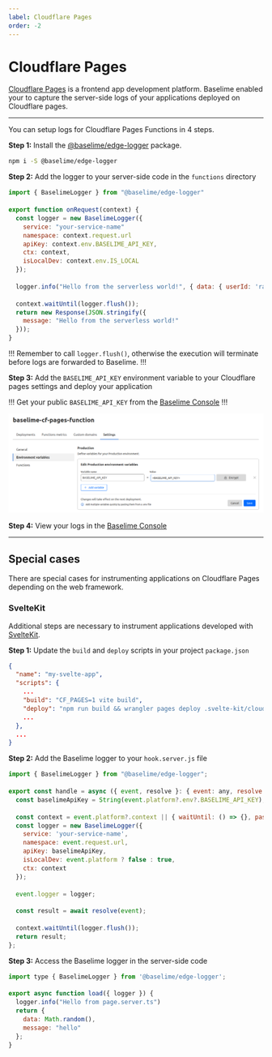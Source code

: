 ```yaml
---
label: Cloudflare Pages
order: -2
---
```


# Cloudflare Pages

[Cloudflare Pages](https://developers.cloudflare.com/pages/) is a frontend app development platform. Baselime enabled your to capture the server-side logs of your applications deployed on Cloudflare pages.

---


You can setup logs for Cloudflare Pages Functions in 4 steps.

**Step 1:** Install the [@baselime/edge-logger](https://github.com/baselime/edge-logger) package.

```bash # :icon-terminal: terminal
npm i -S @baselime/edge-logger
```

**Step 2:** Add the logger to your server-side code in the `functions` directory
 

```javascript #1,4-10,12 :icon-code: functions/index.js
import { BaselimeLogger } from "@baselime/edge-logger"

export function onRequest(context) {
  const logger = new BaselimeLogger({
    service: "your-service-name"
    namespace: context.request.url
    apiKey: context.env.BASELIME_API_KEY,
    ctx: context,
    isLocalDev: context.env.IS_LOCAL
  });

  logger.info("Hello from the serverless world!", { data: { userId: 'random-id' } });

  context.waitUntil(logger.flush());
  return new Response(JSON.stringify({
    message: "Hello from the serverless world!"
  }));
} 
```

!!!
Remember to call `logger.flush()`, otherwise the execution will terminate before logs are forwarded to Baselime.
!!!

**Step 3:** Add the `BASELIME_API_KEY` environment variable to your Cloudflare pages settings and deploy your application

!!!
Get your public `BASELIME_API_KEY` from the [Baselime Console](https://console.baselime.io/)
!!!

![Add Env to Cloudflare Pages](../../assets/images/illustrations/sending-data/cloudflare/pages-envs.png)

**Step 4:** View your logs in the [Baselime Console](https://console.baselime.io)

---

## Special cases

There are special cases for instrumenting applications on Cloudflare Pages depending on the web framework.  

### SvelteKit

Additional steps are necessary to instrument applications developed with [SvelteKit](https://kit.svelte.dev/).

**Step 1:** Update the `build` and `deploy` scripts in your project `package.json` 

```json #5-6 :icon-code: package.json
{
  "name": "my-svelte-app",
  "scripts": {
    ...
  	"build": "CF_PAGES=1 vite build",
    "deploy": "npm run build && wrangler pages deploy .svelte-kit/cloudflare",
    ...
  },
  ...
}    
```

**Step 2:** Add the Baselime logger to your `hook.server.js` file

```javascript # :icon-code: src/hook.server.js
import { BaselimeLogger } from "@baselime/edge-logger";

export const handle = async ({ event, resolve }: { event: any, resolve: any}) => {
  const baselimeApiKey = String(event.platform?.env?.BASELIME_API_KEY);

  const context = event.platform?.context || { waitUntil: () => {}, passThroughOnException: () => {} }
  const logger = new BaselimeLogger({
    service: 'your-service-name',
    namespace: event.request.url,
    apiKey: baselimeApiKey,
    isLocalDev: event.platform ? false : true,
    ctx: context
  });
  
  event.logger = logger;

  const result = await resolve(event);

  context.waitUntil(logger.flush());
  return result;
};
```

**Step 3:** Access the Baselime logger in the server-side code 


```javascript # :icon-code: src/routes/page.server.ts
import type { BaselimeLogger } from '@baselime/edge-logger';

export async function load({ logger }) {
  logger.info("Hello from page.server.ts")
  return {
    data: Math.random(),
    message: "hello"
  };
}
```
